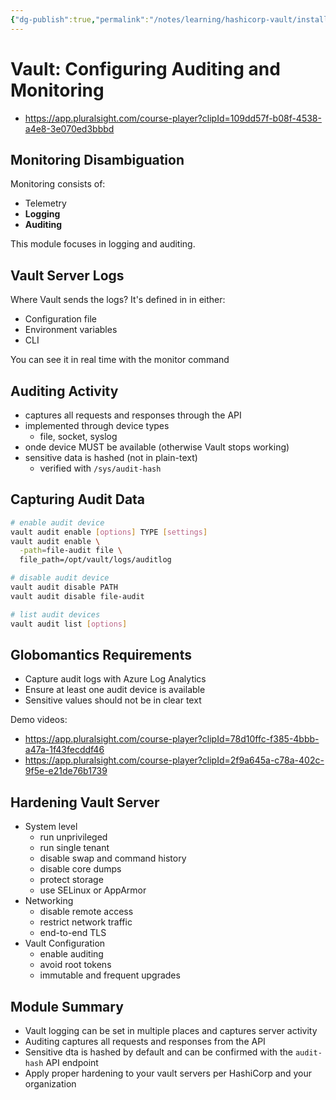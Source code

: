 ```yaml
---
{"dg-publish":true,"permalink":"/notes/learning/hashicorp-vault/installing-and-configuring-hashicorp-vault/10-configuring-auditing-and-monitoring/","dgHomeLink":true,"dgPassFrontmatter":false,"dgShowBacklinks":true,"dgShowLocalGraph":false}
---
```


# Vault: Configuring Auditing and Monitoring

- <https://app.pluralsight.com/course-player?clipId=109dd57f-b08f-4538-a4e8-3e070ed3bbbd>


## Monitoring Disambiguation

Monitoring consists of:

- Telemetry
- **Logging**
- **Auditing**

This module focuses in logging and auditing.


## Vault Server Logs

Where Vault sends the logs? It's defined in in either:

- Configuration file
- Environment variables
- CLI

You can see it in real time with the monitor command


## Auditing Activity

- captures all requests and responses through the API
- implemented through device types
    - file, socket, syslog
- onde device MUST be available (otherwise Vault stops working)
- sensitive data is hashed (not in plain-text)
    - verified with `/sys/audit-hash`


## Capturing Audit Data

```bash
# enable audit device
vault audit enable [options] TYPE [settings]
vault audit enable \
  -path=file-audit file \
  file_path=/opt/vault/logs/auditlog

# disable audit device
vault audit disable PATH
vault audit disable file-audit

# list audit devices
vault audit list [options]
```


## Globomantics Requirements

- Capture audit logs with Azure Log Analytics
- Ensure at least one audit device is available
- Sensitive values should not be in clear text

Demo videos:

- <https://app.pluralsight.com/course-player?clipId=78d10ffc-f385-4bbb-a47a-1f43fecddf46>
- <https://app.pluralsight.com/course-player?clipId=2f9a645a-c78a-402c-9f5e-e21de76b1739>


## Hardening Vault Server

- System level
    - run unprivileged
    - run single tenant
    - disable swap and command history
    - disable core dumps
    - protect storage
    - use SELinux or AppArmor
- Networking
    - disable remote access
    - restrict network traffic
    - end-to-end TLS
- Vault Configuration
    - enable auditing
    - avoid root tokens
    - immutable and frequent upgrades


## Module Summary

- Vault logging can be set in multiple places and captures server activity
- Auditing captures all requests and responses from the API
- Sensitive dta is hashed by default and can be confirmed with the `audit-hash` API endpoint
- Apply proper hardening to your vault servers per HashiCorp and your organization




